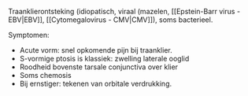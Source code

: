 Traanklierontsteking (idiopatisch, viraal (mazelen, [[Epstein-Barr virus - EBV|EBV]], [[Cytomegalovirus - CMV|CMV]]), soms bacterieel.
 
Symptomen:
- Acute vorm: snel opkomende pijn bij traanklier.
- S-vormige ptosis is klassiek: zwelling laterale ooglid
- Roodheid bovenste tarsale conjunctiva over klier
- Soms chemosis
- Bij ernstiger: tekenen van orbitale verdrukking.